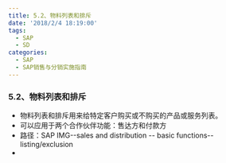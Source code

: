```yaml
---
title: 5.2、物料列表和排斥
date: '2018/2/4 18:19:00'
tags:
  - SAP
  - SD
categories:
  - SAP
  - SAP销售与分销实施指南
---
```

### 5.2、物料列表和排斥  ###

* 物料列表和排斥用来给特定客户购买或不购买的产品或服务列表。
* 可以应用于两个合作伙伴功能：售达方和付款方
* 路径：SAP IMG--sales and distribution -- basic functions-- listing/exclusion
* 
